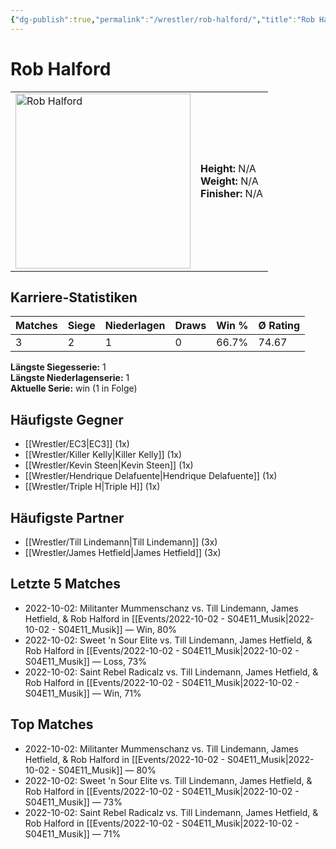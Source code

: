 ```yaml
---
{"dg-publish":true,"permalink":"/wrestler/rob-halford/","title":"Rob Halford","tags":["wrestler"],"noteIcon":""}
---
```



# Rob Halford

<table>
        <tr>
        <td><img src="https://github.com/CptSpaulding1980/choke-slam-wrestling/releases/download/images/Rob_Halford.png" width="280" alt="Rob Halford"></td>
        <td>
        <b>Height:</b> N/A<br>
        <b>Weight:</b> N/A<br>
        <b>Finisher:</b> N/A<br>
        </td>
        </tr>
        </table>
        

## Karriere-Statistiken

| Matches | Siege | Niederlagen | Draws | Win % | Ø Rating |
|---------|-------|-------------|-------|-------|-----------|
| 3 | 2 | 1 | 0 | 66.7% | 74.67 |

**Längste Siegesserie:** 1<br>**Längste Niederlagenserie:** 1<br>**Aktuelle Serie:** win (1 in Folge)


## Häufigste Gegner
- [[Wrestler/EC3\|EC3]] (1x)
- [[Wrestler/Killer Kelly\|Killer Kelly]] (1x)
- [[Wrestler/Kevin Steen\|Kevin Steen]] (1x)
- [[Wrestler/Hendrique Delafuente\|Hendrique Delafuente]] (1x)
- [[Wrestler/Triple H\|Triple H]] (1x)

## Häufigste Partner
- [[Wrestler/Till Lindemann\|Till Lindemann]] (3x)
- [[Wrestler/James Hetfield\|James Hetfield]] (3x)

## Letzte 5 Matches
- 2022-10-02: Militanter Mummenschanz vs. Till Lindemann, James Hetfield, & Rob Halford in [[Events/2022-10-02 - S04E11_Musik\|2022-10-02 - S04E11_Musik]] — Win, 80%
- 2022-10-02: Sweet 'n Sour Elite vs. Till Lindemann, James Hetfield, & Rob Halford in [[Events/2022-10-02 - S04E11_Musik\|2022-10-02 - S04E11_Musik]] — Loss, 73%
- 2022-10-02: Saint Rebel Radicalz vs. Till Lindemann, James Hetfield, & Rob Halford in [[Events/2022-10-02 - S04E11_Musik\|2022-10-02 - S04E11_Musik]] — Win, 71%

## Top Matches
- 2022-10-02: Militanter Mummenschanz vs. Till Lindemann, James Hetfield, & Rob Halford in [[Events/2022-10-02 - S04E11_Musik\|2022-10-02 - S04E11_Musik]] — 80%
- 2022-10-02: Sweet 'n Sour Elite vs. Till Lindemann, James Hetfield, & Rob Halford in [[Events/2022-10-02 - S04E11_Musik\|2022-10-02 - S04E11_Musik]] — 73%
- 2022-10-02: Saint Rebel Radicalz vs. Till Lindemann, James Hetfield, & Rob Halford in [[Events/2022-10-02 - S04E11_Musik\|2022-10-02 - S04E11_Musik]] — 71%
